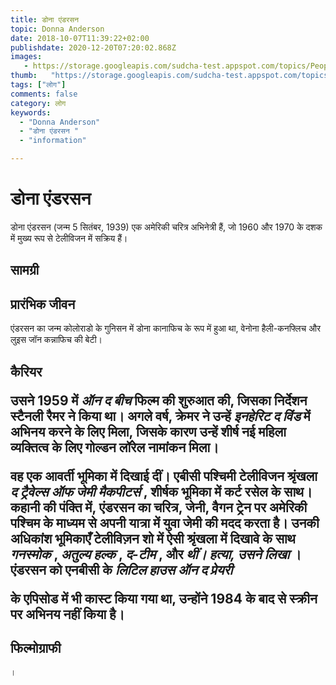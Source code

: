```yaml
---
title: डोना एंडरसन 
topic: Donna Anderson
date: 2018-10-07T11:39:22+02:00
publishdate: 2020-12-20T07:20:02.868Z
images: 
   - https://storage.googleapis.com/sudcha-test.appspot.com/topics/People/donna_anderson/1.jpeg
thumb:   "https://storage.googleapis.com/sudcha-test.appspot.com/topics/People/donna_anderson/thumb.jpeg"
tags: ["लोग"]
comments: false
category: लोग
keywords: 
  - "Donna Anderson"
  - "डोना एंडरसन "
  - "information"

---
```

<h1> डोना एंडरसन </h1> <p> </p> <p> डोना एंडरसन (जन्म 5 सितंबर, 1939) एक अमेरिकी चरित्र अभिनेत्री हैं, जो 1960 और 1970 के दशक में मुख्य रूप से टेलीविजन में सक्रिय हैं। </p> <h2 > सामग्री </h2> <h2> प्रारंभिक जीवन </h2> <p> एंडरसन का जन्म कोलोराडो के गुनिसन में डोना कानाफिच के रूप में हुआ था, वेनोना हैली-कनफ्लिच और लुइस जॉन कन्नाफिच की बेटी। </p> <h2> कैरियर </। h2> <p> उसने 1959 में <i> ऑन द बीच </i> फिल्म की शुरुआत की, जिसका निर्देशन स्टैनली रैमर ने किया था। अगले वर्ष, क्रेमर ने उन्हें <i> इनहेरिट द विंड </i> में अभिनय करने के लिए मिला, जिसके कारण उन्हें शीर्ष नई महिला व्यक्तित्व के लिए गोल्डन लॉरेल नामांकन मिला। </p> <p> वह एक आवर्ती भूमिका में दिखाई दीं। एबीसी पश्चिमी टेलीविजन श्रृंखला <i> द ट्रैवेल्स ऑफ जेमी मैकपीटर्स </i>, शीर्षक भूमिका में कर्ट रसेल के साथ। कहानी की पंक्ति में, एंडरसन का चरित्र, जेनी, वैगन ट्रेन पर अमेरिकी पश्चिम के माध्यम से अपनी यात्रा में युवा जेमी की मदद करता है। उनकी अधिकांश भूमिकाएँ टेलीविज़न शो में ऐसी श्रृंखला में दिखावे के साथ <i> गनस्मोक </i>, <i> अतुल्य हल्क </i>, <i> द-टीम </i>, और <i> थीं। हत्या, उसने लिखा </i>। एंडरसन को एनबीसी के <i> लिटिल हाउस ऑन द प्रेयरी </i> </p> <p> के एपिसोड में भी कास्ट किया गया था, उन्होंने 1984 के बाद से स्क्रीन पर अभिनय नहीं किया है। </p> <h2> फिल्मोग्राफी </h2>। 